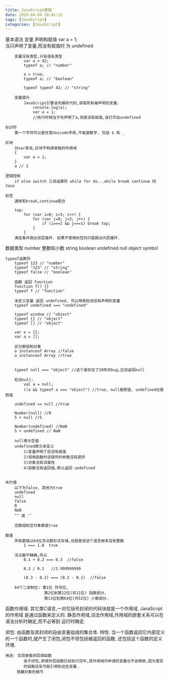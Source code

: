 ```yaml
---
title: JavaScript教程
date: 2019-04-04 20:41:22
tags: [JavaScript]
categories: [JavaScript]
---
```

基本语法
    变量
        声明和赋值
            var a = 1;  
            当只声明了变量,而没有赋值时 为 undefined

        变量没有类型,只有值有类型
            var a = 42;
            typeof a; // "number"

            a = true;
            typeof a; // "boolean"

            typeof typeof 42; // "string"

        变量提升
            JavaScript引擎会先解析代码,获取所有被声明的变量.
                console.log(a);
                var a = 1;
                //执行时相当于先声明了a,但是没有赋值,会打印出undefined

    标识符
        第一个字符可以是任意Unicode字母,不能是数字, 包括 $ 和 _

    区块
        对var来说,区块不构成单独的作用域
        {
            var a = 1;
        }
        a // 1

    逻辑控制
        if else switch 三目运算符 while for do...while break continue 同 Java

    标签
        通常和break,continue配合

        top:
            for (var i=0; i<3; i++) {
                for (var j=0; j<3; j++) {
                    if (i===1 && j===1) break top;
                }
            }
        满足条件跳出双层循环. 如果不使用标签则只能跳出内层循环.

        

数据类型
    number      整数和小数
    string
    boolean
    undefined
    null
    object
    symbol

    typeof运算符
        typeof 123 // "number"
        typeof "123" // "string"
        typeof false // "boolean"
        
        函数 返回 function
        function f() {}
        typeof f // "function"

        未定义变量 返回 undefined, 可以用来检测没有声明的变量
        typeof undefined === "undefined"

        typeof window // "object"
        typeof {} // "object"
        typeof [] // "object"

        var o = {};
        var a = [];

        区分数组和对象
        o instanceof Array //false
        a instanceof Array //true


        typeof null === "object" //这个是存在了20年的bug,应该返回null

        检测null:
            val a = null;
            (!a && typeof a === "object") //true, null是假值, undefined也是假值

        undefined == null //true

        Number(null) //0
        5 + null //5

        Number(undefined) //NaN
        5 + undefined // NaN

        null表示空值
        undefined表示未定义
            1)变量声明了但没有赋值
            2)调用函数时该提供的参数没有提供
            3)对象没有该属性
            4)函数没有返回值,默认返回 undefined


    布尔值
        以下为false, 其他为true
        undefined
        null
        false
        0
        NaN
        "" 或 ''

        空数组和空对象都是true

    数值
        所有数值以64位浮点数形式存储,也就是说这个语言根本没有整数
            1 === 1.0  true

        浮点数不精确,所以
            0.1 + 0.2 === 0.3  //false

            0.3 / 0.1   //2.999999999

            (0.3 - 0.2) === (0.2 - 0.1)  //false

        64个二进制位: 第1位 符号位,
                     第2位到第12位(共11位) 指数部分, 
                     第13位到第64位(共52位) 小数部分.

函数作用域:
     其它类C语言,一对花括号封闭的代码块就是一个作用域, JavaScript的作用域
     是通过函数来定义的.
     静态作用域,词法作用域,作用域的嵌套关系可以在语法分析时确定,而不必等到
     运行时确定.

闭包:
    由函数及其封闭的自由变量组成的集合体.
    特性: 当一个函数返回它内部定义的一个函数时,就产生了闭包,闭包不但包括被返回的函数,
          还包括这个函数的定义环境.

    用途: 实现嵌套的回调函数
            由于闭包,即使外层函数已经执行完毕,其作用域内申请的变量也不会释放,因为里层
            的函数还有可能引用到这些变量.
         隐藏对象的细节
            

        




            

        


